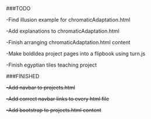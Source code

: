 ###TODO

-Find illusion example for chromaticAdaptation.html

-Add explanations to chromaticAdaptation.html

-Finish arranging chromaticAdaptation.html content

-Make boldIdea project pages into a flipbook using turn.js

-Finish egyptian tiles teaching project

###FINISHED

<s> -Add navbar to projects.html </s>

<s> -Add correct navbar links to every html file </s>

<s> -Add bootstrap to projects.html content </s>
